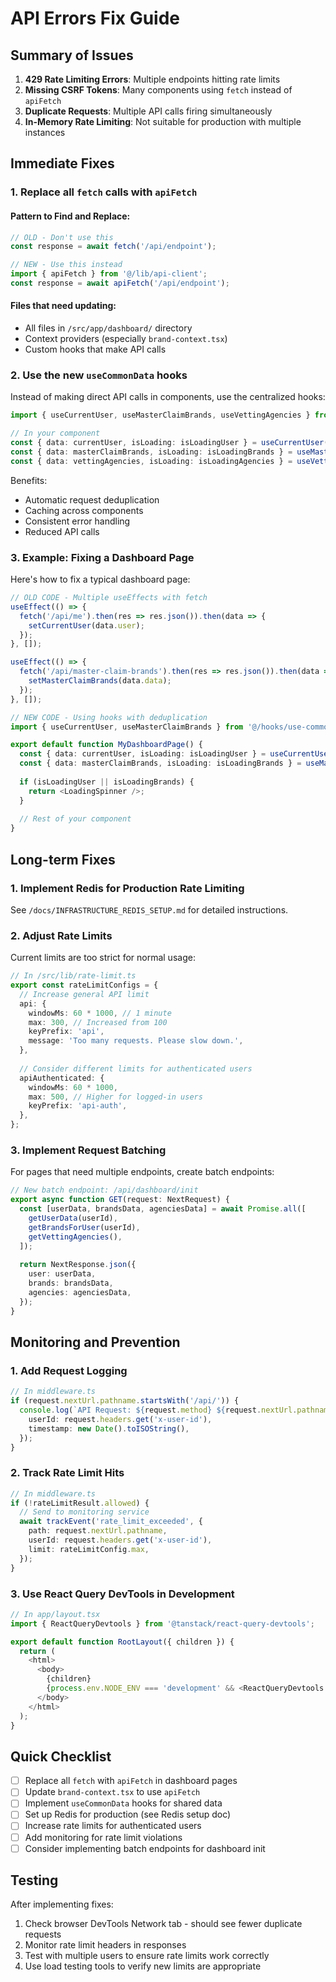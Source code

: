 # API Errors Fix Guide

## Summary of Issues

1. **429 Rate Limiting Errors**: Multiple endpoints hitting rate limits
2. **Missing CSRF Tokens**: Many components using `fetch` instead of `apiFetch`
3. **Duplicate Requests**: Multiple API calls firing simultaneously
4. **In-Memory Rate Limiting**: Not suitable for production with multiple instances

## Immediate Fixes

### 1. Replace all `fetch` calls with `apiFetch`

#### Pattern to Find and Replace:

```typescript
// OLD - Don't use this
const response = await fetch('/api/endpoint');

// NEW - Use this instead
import { apiFetch } from '@/lib/api-client';
const response = await apiFetch('/api/endpoint');
```

#### Files that need updating:
- All files in `/src/app/dashboard/` directory
- Context providers (especially `brand-context.tsx`)
- Custom hooks that make API calls

### 2. Use the new `useCommonData` hooks

Instead of making direct API calls in components, use the centralized hooks:

```typescript
import { useCurrentUser, useMasterClaimBrands, useVettingAgencies } from '@/hooks/use-common-data';

// In your component
const { data: currentUser, isLoading: isLoadingUser } = useCurrentUser();
const { data: masterClaimBrands, isLoading: isLoadingBrands } = useMasterClaimBrands();
const { data: vettingAgencies, isLoading: isLoadingAgencies } = useVettingAgencies();
```

Benefits:
- Automatic request deduplication
- Caching across components
- Consistent error handling
- Reduced API calls

### 3. Example: Fixing a Dashboard Page

Here's how to fix a typical dashboard page:

```typescript
// OLD CODE - Multiple useEffects with fetch
useEffect(() => {
  fetch('/api/me').then(res => res.json()).then(data => {
    setCurrentUser(data.user);
  });
}, []);

useEffect(() => {
  fetch('/api/master-claim-brands').then(res => res.json()).then(data => {
    setMasterClaimBrands(data.data);
  });
}, []);

// NEW CODE - Using hooks with deduplication
import { useCurrentUser, useMasterClaimBrands } from '@/hooks/use-common-data';

export default function MyDashboardPage() {
  const { data: currentUser, isLoading: isLoadingUser } = useCurrentUser();
  const { data: masterClaimBrands, isLoading: isLoadingBrands } = useMasterClaimBrands();
  
  if (isLoadingUser || isLoadingBrands) {
    return <LoadingSpinner />;
  }
  
  // Rest of your component
}
```

## Long-term Fixes

### 1. Implement Redis for Production Rate Limiting

See `/docs/INFRASTRUCTURE_REDIS_SETUP.md` for detailed instructions.

### 2. Adjust Rate Limits

Current limits are too strict for normal usage:

```typescript
// In /src/lib/rate-limit.ts
export const rateLimitConfigs = {
  // Increase general API limit
  api: {
    windowMs: 60 * 1000, // 1 minute
    max: 300, // Increased from 100
    keyPrefix: 'api',
    message: 'Too many requests. Please slow down.',
  },
  
  // Consider different limits for authenticated users
  apiAuthenticated: {
    windowMs: 60 * 1000,
    max: 500, // Higher for logged-in users
    keyPrefix: 'api-auth',
  },
};
```

### 3. Implement Request Batching

For pages that need multiple endpoints, create batch endpoints:

```typescript
// New batch endpoint: /api/dashboard/init
export async function GET(request: NextRequest) {
  const [userData, brandsData, agenciesData] = await Promise.all([
    getUserData(userId),
    getBrandsForUser(userId),
    getVettingAgencies(),
  ]);
  
  return NextResponse.json({
    user: userData,
    brands: brandsData,
    agencies: agenciesData,
  });
}
```

## Monitoring and Prevention

### 1. Add Request Logging

```typescript
// In middleware.ts
if (request.nextUrl.pathname.startsWith('/api/')) {
  console.log(`API Request: ${request.method} ${request.nextUrl.pathname}`, {
    userId: request.headers.get('x-user-id'),
    timestamp: new Date().toISOString(),
  });
}
```

### 2. Track Rate Limit Hits

```typescript
// In middleware.ts
if (!rateLimitResult.allowed) {
  // Send to monitoring service
  await trackEvent('rate_limit_exceeded', {
    path: request.nextUrl.pathname,
    userId: request.headers.get('x-user-id'),
    limit: rateLimitConfig.max,
  });
}
```

### 3. Use React Query DevTools in Development

```typescript
// In app/layout.tsx
import { ReactQueryDevtools } from '@tanstack/react-query-devtools';

export default function RootLayout({ children }) {
  return (
    <html>
      <body>
        {children}
        {process.env.NODE_ENV === 'development' && <ReactQueryDevtools />}
      </body>
    </html>
  );
}
```

## Quick Checklist

- [ ] Replace all `fetch` with `apiFetch` in dashboard pages
- [ ] Update `brand-context.tsx` to use `apiFetch`
- [ ] Implement `useCommonData` hooks for shared data
- [ ] Set up Redis for production (see Redis setup doc)
- [ ] Increase rate limits for authenticated users
- [ ] Add monitoring for rate limit violations
- [ ] Consider implementing batch endpoints for dashboard init

## Testing

After implementing fixes:

1. Check browser DevTools Network tab - should see fewer duplicate requests
2. Monitor rate limit headers in responses
3. Test with multiple users to ensure rate limits work correctly
4. Use load testing tools to verify new limits are appropriate